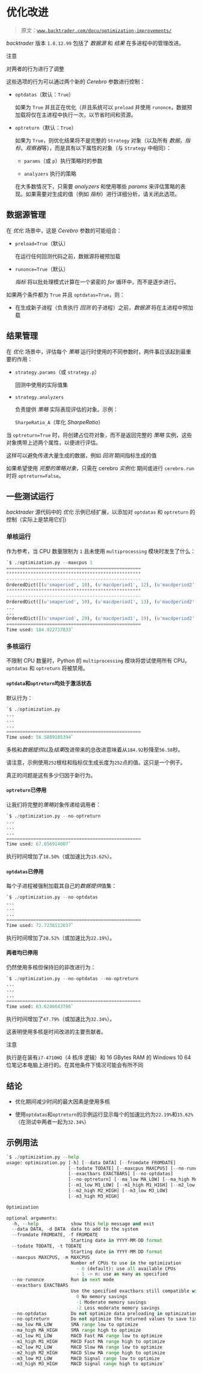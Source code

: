 # 优化改进

> 原文：[`www.backtrader.com/docu/optimization-improvements/`](https://www.backtrader.com/docu/optimization-improvements/)

*backtrader* 版本 `1.8.12.99` 包括了 *数据源* 和 *结果* 在多进程中的管理改进。

注意

对两者的行为进行了调整

这些选项的行为可以通过两个新的 *Cerebro* 参数进行控制：

+   `optdatas`（默认：`True`）

    如果为 `True` 并且正在优化（并且系统可以 `preload` 并使用 `runonce`，数据预加载将仅在主进程中执行一次，以节省时间和资源。

+   `optreturn`（默认：`True`）

    如果为 `True`，则优化结果将不是完整的 `Strategy` 对象（以及所有 *数据*，*指标*，*观察器*等），而是具有以下属性的对象（与 `Strategy` 中相同）：

    +   `params`（或 `p`）执行策略时的参数

    +   `analyzers` 执行的策略

    在大多数情况下，只需要 *analyzers* 和使用哪些 *params* 来评估策略的表现。如果需要对生成的值（例如 *指标*）进行详细分析，请关闭此选项。

## 数据源管理

在 *优化* 场景中，这是 *Cerebro* 参数的可能组合：

+   `preload=True`（默认）

    在运行任何回测代码之前，数据源将被预加载

+   `runonce=True`（默认）

    *指标* 将以批处理模式计算在一个紧密的 *for* 循环中，而不是逐步进行。

如果两个条件都为 `True` 并且 `optdatas=True`，则：

+   在生成新子进程（负责执行 *回测* 的子进程）之前，*数据源* 将在主进程中预加载

## 结果管理

在 *优化* 场景中，评估每个 *策略* 运行时使用的不同参数时，两件事应该起到最重要的作用：

+   `strategy.params`（或 `strategy.p`）

    回测中使用的实际值集

+   `strategy.analyzers`

    负责提供 *策略* 实际表现评估的对象。示例：

    `SharpeRatio_A`（年化 *SharpeRatio*）

当 `optreturn=True` 时，将创建占位符对象，而不是返回完整的 *策略* 实例，这些对象携带上述两个属性，以便进行评估。

这样可以避免传递大量生成的数据，例如 *回测* 期间指标生成的值

如果希望使用 *完整的策略对象*，只需在 cerebro *实例化* 期间或进行 `cerebro.run` 时将 `optreturn=False`。

## 一些测试运行

*backtrader* 源代码中的 *优化* 示例已经扩展，以添加对 `optdatas` 和 `optreturn` 的控制（实际上是禁用它们）

### 单核运行

作为参考，当 CPU 数量限制为 `1` 且未使用 `multiprocessing` 模块时发生了什么：

```py
`$ ./optimization.py --maxcpus 1
==================================================
**************************************************
--------------------------------------------------
OrderedDict([(u'smaperiod', 10), (u'macdperiod1', 12), (u'macdperiod2', 26), (u'macdperiod3', 9)])
**************************************************
--------------------------------------------------
OrderedDict([(u'smaperiod', 10), (u'macdperiod1', 13), (u'macdperiod2', 26), (u'macdperiod3', 9)])
...
...
OrderedDict([(u'smaperiod', 29), (u'macdperiod1', 19), (u'macdperiod2', 29), (u'macdperiod3', 14)])
==================================================
Time used: 184.922727833` 
```

### 多核运行

不限制 CPU 数量时，Python 的 `multiprocessing` 模块将尝试使用所有 CPU。`optdatas` 和 `optreturn` 将被禁用。

#### `optdata`和`optreturn`均处于激活状态

默认行为：

```py
`$ ./optimization.py
...
...
...
==================================================
Time used: 56.5889185394` 
```

多核和*数据提供*以及*结果*改进带来的总改进意味着从`184.92`秒降至`56.58`秒。

请注意，示例使用`252`根柱和指标仅生成长度为`252`点的值。这只是一个例子。

真正的问题是这有多少归因于新行为。

#### `optreturn`已停用

让我们将完整的*策略*对象传递给调用者：

```py
`$ ./optimization.py --no-optreturn
...
...
...
==================================================
Time used: 67.056914007` 
```

执行时间增加了`18.50%`（或加速比为`15.62%`）。

#### `optdatas`已停用

每个子进程被强制加载其自己的*数据提供*值集：

```py
`$ ./optimization.py --no-optdatas
...
...
...
==================================================
Time used: 72.7238112637` 
```

执行时间增加了`28.52%`（或加速比为`22.19%`）。

#### 两者均已停用

仍然使用多核但保持旧的非改进行为：

```py
`$ ./optimization.py --no-optdatas --no-optreturn
...
...
...
==================================================
Time used: 83.6246643786` 
```

执行时间增加了`47.79%`（或加速比为`32.34%`）。

这表明使用多核是时间改进的主要贡献者。

注意

执行是在装有`i7-4710HQ`（4 核/8 逻辑）和 16 GBytes RAM 的 Windows 10 64 位笔记本电脑上进行的。在其他条件下情况可能会有所不同

## 结论

+   优化期间减少时间的最大因素是使用多核

+   使用`optdatas`和`optreturn`的示例运行显示每个的加速比约为`22.19%`和`15.62%`（在测试中两者一起为`32.34%`）

## 示例用法

```py
`$ ./optimization.py --help
usage: optimization.py [-h] [--data DATA] [--fromdate FROMDATE]
                       [--todate TODATE] [--maxcpus MAXCPUS] [--no-runonce]
                       [--exactbars EXACTBARS] [--no-optdatas]
                       [--no-optreturn] [--ma_low MA_LOW] [--ma_high MA_HIGH]
                       [--m1_low M1_LOW] [--m1_high M1_HIGH] [--m2_low M2_LOW]
                       [--m2_high M2_HIGH] [--m3_low M3_LOW]
                       [--m3_high M3_HIGH]

Optimization

optional arguments:
  -h, --help            show this help message and exit
  --data DATA, -d DATA  data to add to the system
  --fromdate FROMDATE, -f FROMDATE
                        Starting date in YYYY-MM-DD format
  --todate TODATE, -t TODATE
                        Starting date in YYYY-MM-DD format
  --maxcpus MAXCPUS, -m MAXCPUS
                        Number of CPUs to use in the optimization
                          - 0 (default): use all available CPUs
                          - 1 -> n: use as many as specified
  --no-runonce          Run in next mode
  --exactbars EXACTBARS
                        Use the specified exactbars still compatible with preload
                          0 No memory savings
                          -1 Moderate memory savings
                          -2 Less moderate memory savings
  --no-optdatas         Do not optimize data preloading in optimization
  --no-optreturn        Do not optimize the returned values to save time
  --ma_low MA_LOW       SMA range low to optimize
  --ma_high MA_HIGH     SMA range high to optimize
  --m1_low M1_LOW       MACD Fast MA range low to optimize
  --m1_high M1_HIGH     MACD Fast MA range high to optimize
  --m2_low M2_LOW       MACD Slow MA range low to optimize
  --m2_high M2_HIGH     MACD Slow MA range high to optimize
  --m3_low M3_LOW       MACD Signal range low to optimize
  --m3_high M3_HIGH     MACD Signal range high to optimize` 
```
